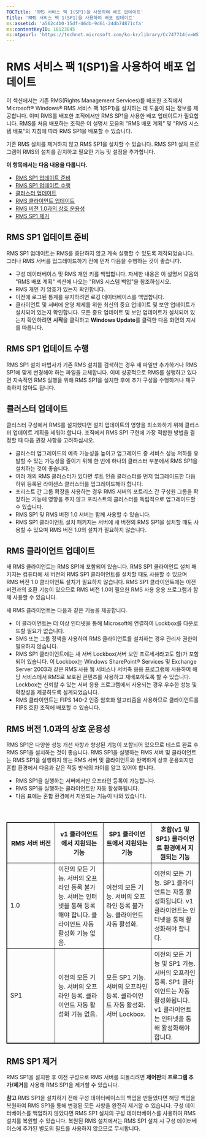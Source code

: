 ```yaml
---
TOCTitle: 'RMS 서비스 팩 1(SP1)을 사용하여 배포 업데이트'
Title: 'RMS 서비스 팩 1(SP1)을 사용하여 배포 업데이트'
ms:assetid: 'a562c4b0-15df-46db-9d61-24db74871cfa'
ms:contentKeyID: 18123045
ms:mtpsurl: 'https://technet.microsoft.com/ko-kr/library/Cc747714(v=WS.10)'
---
```


RMS 서비스 팩 1(SP1)을 사용하여 배포 업데이트
=============================================

이 섹션에서는 기존 RMS(Rights Management Services)를 배포한 조직에서 Microsoft® Windows® RMS 서비스 팩 1(SP1)을 설치하는 데 도움이 되는 정보를 제공합니다. 이미 RMS를 배포한 조직에서만 RMS SP1을 사용한 배포 업데이트가 필요합니다. RMS를 처음 배포하는 조직은 이 설명서 모음의 "RMS 배포 계획" 및 "RMS 시스템 배포"의 지침에 따라 RMS SP1을 배포할 수 있습니다.

기존 RMS 설치를 제거하지 않고 RMS SP1을 설치할 수 있습니다. RMS SP1 설치 프로그램이 RMS의 설치를 감지하고 필요한 기능 및 설정을 추가합니다.

**이 항목에서는 다음 내용을 다룹니다.**

-   [RMS SP1 업데이트 준비](#bkmk_1)
-   [RMS SP1 업데이트 수행](#bkmk_2)
-   [클러스터 업데이트](#bkmk_3)
-   [RMS 클라이언트 업데이트](#bkmk_4)
-   [RMS 버전 1.0과의 상호 운용성](#bkmk_5)
-   [RMS SP1 제거](#bkmk_6)

<span id="BKMK_1"></span>
RMS SP1 업데이트 준비
---------------------

RMS SP1 업데이트는 RMS를 중단하지 않고 계속 실행할 수 있도록 제작되었습니다. 그러나 RMS 서버를 업그레이드하기 전에 먼저 다음을 수행하는 것이 좋습니다.

-   구성 데이터베이스 및 RMS 개인 키를 백업합니다. 자세한 내용은 이 설명서 모음의 "RMS 배포 계획" 섹션에 나오는 "RMS 시스템 백업"을 참조하십시오.
-   RMS 개인 키 암호가 있는지 확인합니다.
-   이전에 로그된 통계를 유지하려면 로깅 데이터베이스를 백업합니다.
-   클라이언트 및 서버에 운영 체제를 위한 최신의 중요 업데이트 및 보안 업데이트가 설치되어 있는지 확인합니다. 모든 중요 업데이트 및 보안 업데이트가 설치되어 있는지 확인하려면 **시작**을 클릭하고 **Windows Update**를 클릭한 다음 화면의 지시를 따릅니다.

<span id="BKMK_2"></span>
RMS SP1 업데이트 수행
---------------------

RMS SP1 설치 마법사가 기존 RMS 설치를 검색하는 경우 새 파일만 추가하거나 RMS SP1에 맞게 변경해야 하는 파일을 교체합니다. 이미 성공적으로 RMS를 실행하고 있다면 지속적인 RMS 실행을 위해 RMS SP1을 설치한 후에 추가 구성을 수행하거나 재구축하지 않아도 됩니다.

<span id="BKMK_3"></span>
클러스터 업데이트
-----------------

클러스터 구성에서 RMS를 설치했다면 설치 업데이트의 영향을 최소화하기 위해 클러스터 업데이트 계획을 세워야 합니다. 조직에서 RMS SP1 구현에 가장 적합한 방법을 결정할 때 다음 권장 사항을 고려하십시오.

-   클러스터 업그레이드의 예측 가능성을 높이고 업그레이드 중 서비스 성능 저하를 유발할 수 있는 가능성을 줄이기 위해 한 번에 하나의 클러스터 부분에서 RMS SP1을 설치하는 것이 좋습니다.
-   여러 개의 RMS 클러스터가 있다면 루트 인증 클러스터를 먼저 업그레이드한 다음 하위 등록된 라이센스 클러스터를 업그레이드해야 합니다.
-   포리스트 간 그룹 확장을 사용하는 경우 RMS 서버의 포트리스 간 구성원 그룹을 확장하는 기능에 영향을 주지 않고 포리스트의 클러스터를 독립적으로 업그레이드할 수 있습니다.
-   RMS SP1 및 RMS 버전 1.0 서버는 함께 사용할 수 있습니다.
-   RMS SP1 클라이언트 설치 패키지는 서버에 새 버전의 RMS SP1을 설치할 때도 사용할 수 있으며 RMS 버전 1.0의 설치가 필요하지 않습니다.

<span id="BKMK_4"></span>
RMS 클라이언트 업데이트
-----------------------

새 RMS 클라이언트는 RMS SP1에 포함되어 있습니다. RMS SP1 클라이언트 설치 패키지는 컴퓨터에 새 버전의 RMS SP1 클라이언트를 설치할 때도 사용할 수 있으며 RMS 버전 1.0 클라이언트 설치가 필요하지 않습니다. RMS SP1 클라이언트에는 이전 버전과의 호환 기능이 있으므로 RMS 버전 1.0이 필요한 RMS 사용 응용 프로그램과 함께 사용할 수 있습니다.

새 RMS 클라이언트는 다음과 같은 기능을 제공합니다.

-   이 클라이언트는 더 이상 인터넷을 통해 Microsoft에 연결하여 Lockbox를 다운로드할 필요가 없습니다.
-   SMS 또는 그룹 정책을 사용하여 RMS 클라이언트를 설치하는 경우 관리자 권한이 필요하지 않습니다.
-   RMS SP1 클라이언트에는 새 서버 Lockbox(서버 보안 프로세서라고도 함)가 포함되어 있습니다. 이 Lockbox는 Windows SharePoint® Services 및 Exchange Server 2003과 같은 RMS 사용 웹 서비스나 서버측 응용 프로그램에 사용하여 해당 서비스에서 RMS로 보호된 콘텐츠를 사용하고 재배포하도록 할 수 있습니다. Lockbox는 신뢰할 수 있는 서버 응용 프로그램에서 사용되는 경우 우수한 성능 및 확장성을 제공하도록 설계되었습니다.
-   RMS 클라이언트는 FIPS 140-2 인증 암호화 알고리즘을 사용하므로 클라이언트를 FIPS 호환 조직에 배포할 수 있습니다.

<span id="BKMK_5"></span>
RMS 버전 1.0과의 상호 운용성
----------------------------

RMS SP1은 다양한 성능 개선 사항과 향상된 기능이 포함되어 있으므로 테스트 완료 후 RMS SP1을 설치하는 것이 좋습니다. RMS SP1을 실행하는 RMS 서버 및 클라이언트는 RMS SP1을 실행하지 않는 RMS 서버 및 클라이언트와 완벽하게 상호 운용되지만 혼합 환경에서 다음과 같은 작동 방식의 차이를 알고 있어야 합니다.

-   RMS SP1을 실행하는 서버에서만 오프라인 등록이 가능합니다.
-   RMS SP1을 실행하는 클라이언트만 자동 활성화됩니다.
-   다음 표에는 혼합 환경에서 지원되는 기능이 나와 있습니다.

###  

 
<table style="border:1px solid black;">
<colgroup>
<col width="25%" />
<col width="25%" />
<col width="25%" />
<col width="25%" />
</colgroup>
<thead>
<tr class="header">
<th style="border:1px solid black;" >RMS 서버 버전</th>
<th style="border:1px solid black;" >v1 클라이언트에서 지원되는 기능</th>
<th style="border:1px solid black;" >SP1 클라이언트에서 지원되는 기능</th>
<th style="border:1px solid black;" >혼합(v1 및 SP1) 클라이언트 환경에서 지원되는 기능</th>
</tr>
</thead>
<tbody>
<tr class="odd">
<td style="border:1px solid black;">1.0</td>
<td style="border:1px solid black;">이전의 모든 기능.
서버의 오프라인 등록 불가능. 서버는 인터넷을 통해 등록해야 합니다.
클라이언트 자동 활성화 기능 없음.</td>
<td style="border:1px solid black;">이전의 모든 기능.
서버의 오프라인 등록 불가능.
클라이언트 자동 활성화.</td>
<td style="border:1px solid black;">이전의 모든 기능.
SP1 클라이언트는 자동 활성화됩니다.
v1 클라이언트는 인터넷을 통해 활성화해야 합니다.</td>
</tr>
<tr class="even">
<td style="border:1px solid black;">SP1</td>
<td style="border:1px solid black;">이전의 모든 기능.
서버의 오프라인 등록.
클라이언트 자동 활성화 기능 없음.</td>
<td style="border:1px solid black;">모든 SP1 기능.
서버의 오프라인 등록.
클라이언트 자동 활성화.
서버 Lockbox.</td>
<td style="border:1px solid black;">이전의 모든 기능 및 SP1 기능.
서버의 오프라인 등록.
SP1 클라이언트는 자동 활성화됩니다.
v1 클라이언트는 인터넷을 통해 활성화해야 합니다.</td>
</tr>
</tbody>
</table>
 

<span id="BKMK_6"></span>
RMS SP1 제거
------------

RMS SP1을 설치한 후 이전 구성으로 RMS 서버를 되돌리려면 **제어판**의 **프로그램 추가/제거**를 사용해 RMS SP1을 제거할 수 있습니다.

**참고** RMS SP1을 설치하기 전에 구성 데이터베이스의 백업을 만들었다면 해당 백업을 복원하여 RMS SP1을 통해 변경된 모든 사항을 완전히 제거할 수 있습니다. 구성 데이터베이스를 백업하지 않았다면 RMS SP1 설치의 구성 데이터베이스를 사용하여 RMS 설치를 복원할 수 있습니다. 복원된 RMS 설치에서는 RMS SP1 설치 시 구성 데이터베이스에 추가된 별도의 필드를 사용하지 않으므로 무시합니다.
